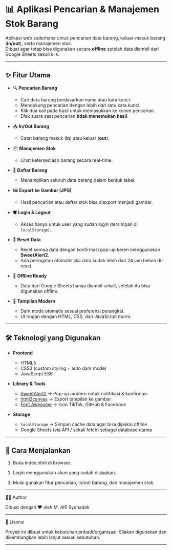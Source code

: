 
# 📊 Aplikasi Pencarian & Manajemen Stok Barang

Aplikasi web sederhana untuk pencarian data barang, keluar-masuk barang (**in/out**), serta manajemen stok.  
Dibuat agar tetap bisa digunakan secara **offline** setelah data diambil dari Google Sheets sekali klik.

---

## ✨ Fitur Utama
- 🔍 **Pencarian Barang**  
  - Cari data barang berdasarkan nama atau kata kunci.  
  - Mendukung pencarian dengan lebih dari satu kata kunci.  
  - Klik dua kali pada hasil untuk memasukkan ke kolom pencarian.  
  - Efek suara saat pencarian **tidak menemukan hasil**.

- 📥 **In/Out Barang**  
  - Catat barang masuk (**in**) atau keluar (**out**).  

- 📦 **Manajemen Stok**  
  - Lihat ketersediaan barang secara real-time.  

- 📑 **Daftar Barang**  
  - Menampilkan seluruh data barang dalam bentuk tabel.  

- 🖼️ **Export ke Gambar (JPG)**  
  - Hasil pencarian atau daftar stok bisa diexport menjadi gambar.  

- 🛡️ **Login & Logout**  
  - Akses hanya untuk user yang sudah login (tersimpan di `localStorage`).  

- 🔄 **Reset Data**  
  - Reset semua data dengan konfirmasi pop-up keren menggunakan **SweetAlert2**.  
  - Ada peringatan otomatis jika data sudah lebih dari 24 jam belum di-reset.  

- 📡 **Offline Ready**  
  - Data dari Google Sheets hanya diambil sekali, setelah itu bisa digunakan offline.  

- 🎨 **Tampilan Modern**  
  - Dark mode otomatis sesuai preferensi perangkat.  
  - UI ringan dengan HTML, CSS, dan JavaScript murni.  

---

## 🛠️ Teknologi yang Digunakan
- **Frontend**  
  - HTML5  
  - CSS3 (custom styling + auto dark mode)  
  - JavaScript ES6  

- **Library & Tools**  
  - [SweetAlert2](https://sweetalert2.github.io/) → Pop-up modern untuk notifikasi & konfirmasi  
  - [html2canvas](https://html2canvas.hertzen.com/) → Export tampilan ke gambar  
  - [Font Awesome](https://fontawesome.com/) → Icon TikTok, GitHub & Facebook

- **Storage**  
  - `localStorage` → Simpan cache data agar bisa dipakai offline  
  - Google Sheets (via API / sekali fetch) sebagai database utama  

---

## 🚀 Cara Menjalankan
1.  Buka index.html di browser.

2. Login menggunakan akun yang sudah disiapkan.

3. Mulai gunakan fitur pencarian, in/out barang, dan manajemen stok.

---

👨‍💻 Author

Dibuat dengan ❤️ oleh M. Alfi Syuhadak





---

📜 Lisensi

Proyek ini dibuat untuk kebutuhan pribadi/organisasi.
Silakan digunakan dan dikembangkan lebih lanjut sesuai kebutuhan.

---
